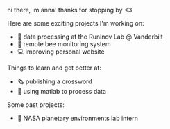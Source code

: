 
hi there, im anna! thanks for stopping by <3


Here are some exciting projects I'm working on: 

- 🧠 data processing at the Runinov Lab @ Vanderbilt
- 🐝 remote bee monitoring system
- 💻 improving personal website  

Things to learn and get better at:

- 🗞️ publishing a crossword 
- 🔭 using matlab to process data 

Some past projects:

- 🚀 NASA planetary environments lab intern 
